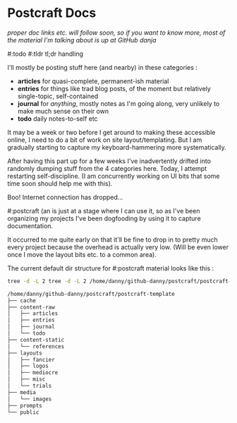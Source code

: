 # Postcraft Docs

*proper doc links etc. will follow soon, so if you want to know more, most of the material I'm talking about is up at GitHub danja*

#:todo #:tldr tl;dr handling

I'll mostly be posting stuff here (and nearby) in these categories :

* **articles** for quasi-complete, permanent-ish material
* **entries** for things like trad blog posts, of the moment but relatively single-topic, self-contained
* **journal** for *anything*, mostly notes as I'm going along, very unlikely to make much sense on their own
* **todo** daily notes-to-self etc

It may be a week or two before I get around to making these accessible online, I need to do a bit of work on site layout/templating. But I am gradually starting to capture my keyboard-hammering more systematically.

After having this part up for a few weeks I've inadvertently drifted into randomly dumping stuff from the 4 categories here. Today, I attempt restarting self-discipline. (I am concurrently working on UI bits that some time soon should help me with this).

Boo! Internet connection has dropped...

#:postcraft (an is just at a stage where I can use it, so as I've been organizing my projects I've been dogfooding by using it to capture documentation.

It occurred to me quite early on that it'll be fine to drop in to pretty much every project because the overhead is actually very low. (Will be even lower once I move the layout bits etc. to a common area).

The current default dir structure for #:postcraft material looks like this :

```sh
tree -d -L 2 tree -d -L 2 /home/danny/github-danny/postcraft/postcraft-template

/home/danny/github-danny/postcraft/postcraft-template
├── cache
├── content-raw
│   ├── articles
│   ├── entries
│   ├── journal
│   └── todo
├── content-static
│   └── references
├── layouts
│   ├── fancier
│   ├── logos
│   ├── mediocre
│   ├── misc
│   └── trials
├── media
│   └── images
├── prompts
└── public
```
